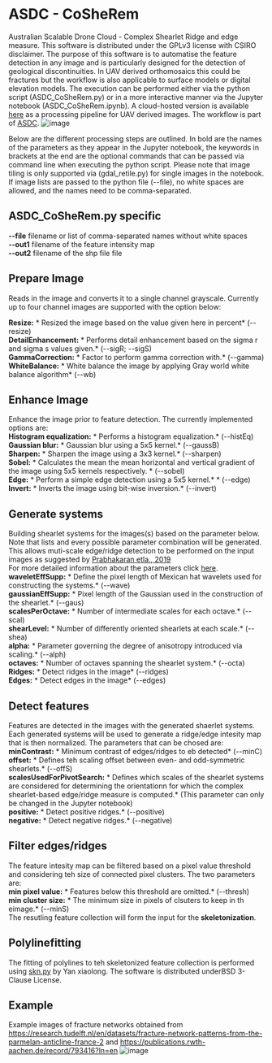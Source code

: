 # ASDC - CoSheRem
Australian Scalable Drone Cloud - Complex Shearlet Ridge and edge measure. This software is distributed under the GPLv3 license with CSIRO disclaimer. The purpose of this software is to automatise the feature detection in any image and is particularly designed for the detection of geological discontinuities. In UAV derived orthomosaics this could be fractures but the workflow is also applicable to surface models or digital elevation models. The execution can be performed either via the python script (ASDC_CoSheRem.py) or in a more interactive manner via the Jupyter notebook (ASDC_CoSheRem.ipynb). A cloud-hosted version is available [here](https://asdc.cloud.edu.au) as a processing pipeline for UAV derived images. 
The workflow is part of [ASDC](https://asdc.io/).
![image](https://user-images.githubusercontent.com/82503083/190591385-dca6b50e-7555-4ebe-9c2c-99d71b9dbc34.png)

Below are the different processing steps are outlined. In bold are the names of the parameters as they appear in the Jupyter notebook, the keywords in brackets at the end are the optional commands that can be passed via command line when executing the python script. Please note that image tiling is only supported via (gdal_retile.py) for single images in the notebook. If image lists are passed to the python file (--file), no white spaces are allowed, and the names need to be comma-separated.

## ASDC_CoSheRem.py specific
**--file** filename or list of comma-separated names without white spaces  <br />
**--out1** filename of the feature intensity map  <br />
**--out2** filename of the shp file file <br />

## Prepare Image
Reads in the image and converts it to a single channel grayscale.
Currently up to four channel images are supported with the option below:

**Resize:** * Resized the image based on the value given here in percent* (--resize) <br />
**DetailEnhancement:** * Performs detail enhancement based on the sigma r and sigma s values given.* (--sigR; --sigS) <br />
**GammaCorrection:** * Factor to perform gamma correction with.* (--gamma) <br />
**WhiteBalance:** * White balance the image by applying Gray world white balance algorithm* (--wb) <br />

## Enhance Image
Enhance the image prior to feature detection. 
The currently implemented options are: <br/>
**Histogram equalization:** * Performs a histogram equalization.* (--histEq) <br />
**Gaussian blur:** * Gaussian blur using a 5x5 kernel.* (--gaussB) <br />
**Sharpen:** * Sharpen the image using a 3x3 kernel.* (--sharpen) <br />
**Sobel:** * Calculates the mean the mean horizontal and vertical gradient of the image using 5x5 kernels respectively. * (--sobel) <br />
**Edge:** * Perform a simple edge detection using a 5x5 kernel.* * (--edge) <br />
 **Invert:** * Inverts the image using bit-wise inversion.* (--invert) <br />
 
## Generate systems
Building shearlet systems for the images(s) based on the parameter below. Note that lists and every possible parameter combination will be generated. This allows muti-scale edge/ridge detection to be performed on the input images as suggested by [Prabhakaran etla., 2019](https://doi.org/10.5194/se-10-2137-2019) <br />
For more detailed information about the parameters click [here](http://www.math.uni-bremen.de/cda/software/CoShREM_Parameter_Guide.pdf). <br />
**waveletEffSupp:** * Define the pixel length of Mexican hat wavelets used for constructing the systems.* (--wave) <br />
**gaussianEffSupp:** * Pixel length of the Gaussian used in the construction of the shearlet.* (--gaus) <br />
**scalesPerOctave:** * Number of intermediate scales for each octave.* (--scal) <br />
**shearLevel:** * Number of differently oriented shearlets at each scale.* (--shea) <br />
**alpha:** * Parameter governing the degree of anisotropy introduced via scaling.* (--alph) <br />
**octaves:** * Number of octaves spanning the shearlet system.* (--octa) <br />
**Ridges:** * Detect ridges in the image* (--ridges) <br />
**Edges:** * Detect edges in the image* (--edges) <br />

## Detect features
Features are detected in the images with the generated shaerlet systems. Each generated systems will be used to generate a ridge/edge intesity map that is then normalized. The parameters that can be chosed are: <br />
**minContrast:** * Minimum contrast of edges/ridges to eb detected* (--minC) <br/>
**offset:** * Defines teh scaling offset between even- and odd-symmetric shearlets.* (--offS) <br />
**scalesUsedForPivotSearch:** * Defines which scales of the shearlet systems are considered for determining the orientationn for which the complex shearlet-based edge/ridge measure is computed.* (This parameter can only be changed in the Jupyter notebook) <br />
**positive:** * Detect positive ridges.* (--positive) <br />
**negative:** * Detect negative ridges.* (--negative) <br />

## Filter edges/ridges
The feature intesity map can be filtered based on a pixel value threshold and considering teh size of connected pixel clusters. The two parameters are: <br />
**min pixel value:** * Features below this threshold are omitted.* (--thresh) <br />
**min cluster size:** * The minimum size in pixels of clsuters to keep in th eimage.* (--minS) <br />
The resutling feature collection will form the input for the **skeletonization**. 

## Polylinefitting
The fitting of polylines to teh skeletonized feature collection is performed using [skn.py](https://github.com/Image-Py/sknw) by Yan xiaolong.
The software is distributed underBSD 3-Clause License.

## Example
Example images of fracture networks obtained from https://research.tudelft.nl/en/datasets/fracture-network-patterns-from-the-parmelan-anticline-france-2
and https://publications.rwth-aachen.de/record/793416?ln=en 
![image](https://user-images.githubusercontent.com/82503083/190591211-6fe74e9f-1570-4ebc-8837-c9f71c08f9a2.png)
